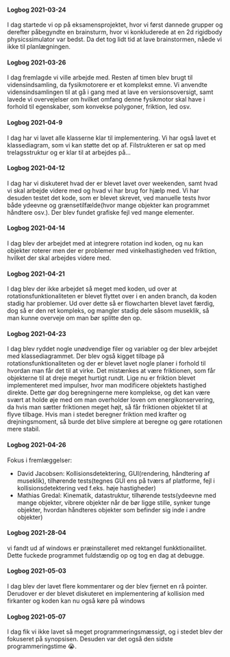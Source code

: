 #### Logbog 2021-03-24

I dag startede vi op på eksamensprojektet, hvor vi først dannede grupper og derefter påbegyndte en brainsturm, hvor vi konkluderede at en 2d rigidbody physicssimulator var bedst. Da det tog lidt tid at lave brainstormen, nåede vi ikke til planlægningen.

#### Logbog 2021-03-26

I dag fremlagde vi ville arbejde med. Resten af timen blev brugt til vidensindsamling, da fysikmotorere er et komplekst emne. Vi anvendte vidensindsamlingen til at gå i gang med at lave en versionsoversigt, samt lavede vi overvejelser om hvilket omfang denne fysikmotor skal have i forhold til egenskaber, som konvekse polygoner, friktion, led osv.

#### Logbog 2021-04-9

I dag har vi lavet alle klasserne klar til implementering. Vi har også lavet et klassediagram, som vi kan støtte det op af. Filstrukteren er sat op med trelagsstruktur og er klar til at arbejdes på... 

#### Logbog 2021-04-12

I dag har vi diskuteret hvad der er blevet lavet over weekenden, samt hvad vi skal arbejde videre med og hvad vi har brug for hjælp med. Vi har desuden testet det kode, som er blevet skrevet, ved manuelle tests hvor både ydeevne og grænsetilfælde(hvor mange objekter kan programmet håndtere osv.). Der blev fundet grafiske fejl ved mange elementer. 

#### Logbog 2021-04-14

I dag blev der arbejdet med at integrere rotation ind koden, og nu kan objekter roterer men der er problemer med vinkelhastigheden ved friktion, hvilket der skal arbejdes videre med. 

#### Logbog 2021-04-21

I dag blev der ikke arbejdet så meget med koden, ud over at rotationsfunktionaliteten er blevet flyttet over i en anden branch, da koden stadig har problemer. Ud over dette så er flowcharten blevet lavet færdig, dog så er den ret kompleks, og mangler stadig dele såsom museklik, så man kunne overveje om man bør splitte den op. 

#### Logbog 2021-04-23

I dag blev ryddet nogle unødvendige filer og variabler og der blev arbejdet med klassediagrammet. Der blev også kigget tilbage på rotationsfunktionaliteten og der er blevet lavet nogle planer i forhold til hvordan man får det til at virke. Det mistænkes at være friktionen, som får objekterne til at dreje meget hurtigt rundt. Lige nu er friktion blevet implementeret med impulser, hvor man modificere objektets hastighed direkte. Dette gør dog beregningerne mere komplekse, og det kan være svært at holde øje med om man overholder loven om energikonservering, da hvis man sætter friktionen meget højt, så får friktionen objektet til at flyve tilbage. Hvis man i stedet beregner friktion med krafter og drejningsmoment, så burde det blive simplere at beregne og gøre rotationen mere stabil.

#### Logbog 2021-04-26

Fokus i fremlæggelser:

- David Jacobsen: Kollisionsdetektering, GUI(rendering, håndtering af museklik), tilhørende tests(tegnes GUI ens på tværs af platforme, fejl i kollisionsdetektering ved f.eks. høje hastigheder)
- Mathias Gredal: Kinematik, datastruktur, tilhørende tests(ydeevne med mange objekter, vibrere objekter når de bør ligge stille, synker tunge objekter, hvordan håndteres objekter som befinder sig inde i andre objekter)

#### Logbog 2021-28-04

vi fandt ud af windows er præinstalleret med rektangel funkktionailitet. Dette fuckede programmet fuldstændig op og tog en dag at debugge.

#### Logbog 2021-05-03

I dag blev der lavet flere kommentarer og der blev fjernet en rå pointer. Derudover er der blevet diskuteret en implementering af kollision med firkanter og koden kan nu også køre på windows

#### Logbog 2021-05-07

I dag fik vi ikke lavet så meget programmeringsmæssigt, og i stedet blev der fokuseret på synopsisen. Desuden var det også den sidste programmeringstime 😭.

